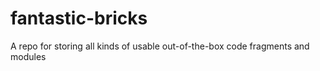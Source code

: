 # fantastic-bricks
A repo for storing all kinds of usable out-of-the-box code fragments and modules
